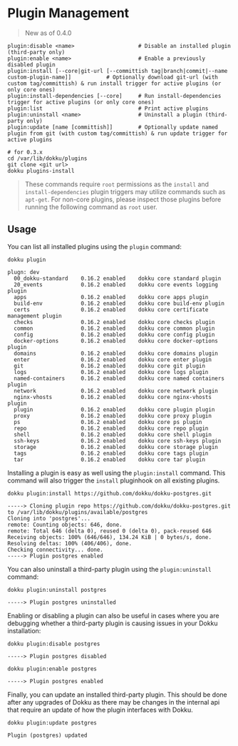 # Plugin Management

> New as of 0.4.0

```
plugin:disable <name>                    # Disable an installed plugin (third-party only)
plugin:enable <name>                     # Enable a previously disabled plugin
plugin:install [--core|git-url [--committish tag|branch|commit|--name custom-plugin-name]]           # Optionally download git-url (with custom tag/committish) & run install trigger for active plugins (or only core ones)
plugin:install-dependencies [--core]     # Run install-dependencies trigger for active plugins (or only core ones)
plugin:list                              # Print active plugins
plugin:uninstall <name>                  # Uninstall a plugin (third-party only)
plugin:update [name [committish]]        # Optionally update named plugin from git (with custom tag/committish) & run update trigger for active plugins
```

```shell
# for 0.3.x
cd /var/lib/dokku/plugins
git clone <git url>
dokku plugins-install
```

> These commands require `root` permissions as the `install` and `install-dependencies` plugin triggers may utilize commands such as `apt-get`. For non-core plugins, please inspect those plugins before running the following command as `root` user.

## Usage

You can list all installed plugins using the `plugin` command:

```shell
dokku plugin
```

```
plugn: dev
  00_dokku-standard    0.16.2 enabled    dokku core standard plugin
  20_events            0.16.2 enabled    dokku core events logging plugin
  apps                 0.16.2 enabled    dokku core apps plugin
  build-env            0.16.2 enabled    dokku core build-env plugin
  certs                0.16.2 enabled    dokku core certificate management plugin
  checks               0.16.2 enabled    dokku core checks plugin
  common               0.16.2 enabled    dokku core common plugin
  config               0.16.2 enabled    dokku core config plugin
  docker-options       0.16.2 enabled    dokku core docker-options plugin
  domains              0.16.2 enabled    dokku core domains plugin
  enter                0.16.2 enabled    dokku core enter plugin
  git                  0.16.2 enabled    dokku core git plugin
  logs                 0.16.2 enabled    dokku core logs plugin
  named-containers     0.16.2 enabled    dokku core named containers plugin
  network              0.16.2 enabled    dokku core network plugin
  nginx-vhosts         0.16.2 enabled    dokku core nginx-vhosts plugin
  plugin               0.16.2 enabled    dokku core plugin plugin
  proxy                0.16.2 enabled    dokku core proxy plugin
  ps                   0.16.2 enabled    dokku core ps plugin
  repo                 0.16.2 enabled    dokku core repo plugin
  shell                0.16.2 enabled    dokku core shell plugin
  ssh-keys             0.16.2 enabled    dokku core ssh-keys plugin
  storage              0.16.2 enabled    dokku core storage plugin
  tags                 0.16.2 enabled    dokku core tags plugin
  tar                  0.16.2 enabled    dokku core tar plugin
```

Installing a plugin is easy as well using the `plugin:install` command. This command will also trigger the `install` pluginhook on all existing plugins.

```shell
dokku plugin:install https://github.com/dokku/dokku-postgres.git
```

```
-----> Cloning plugin repo https://github.com/dokku/dokku-postgres.git to /var/lib/dokku/plugins/available/postgres
Cloning into 'postgres'...
remote: Counting objects: 646, done.
remote: Total 646 (delta 0), reused 0 (delta 0), pack-reused 646
Receiving objects: 100% (646/646), 134.24 KiB | 0 bytes/s, done.
Resolving deltas: 100% (406/406), done.
Checking connectivity... done.
-----> Plugin postgres enabled
```

You can also uninstall a third-party plugin using the `plugin:uninstall` command:

```shell
dokku plugin:uninstall postgres
```

```
-----> Plugin postgres uninstalled
```

Enabling or disabling a plugin can also be useful in cases where you are debugging whether a third-party plugin is causing issues in your Dokku installation:

```shell
dokku plugin:disable postgres
```

```
-----> Plugin postgres disabled
```

```shell
dokku plugin:enable postgres
```

```
-----> Plugin postgres enabled
```

Finally, you can update an installed third-party plugin. This should be done after any upgrades of Dokku as there may be changes in the internal api that require an update of how the plugin interfaces with Dokku.

```shell
dokku plugin:update postgres
```

```
Plugin (postgres) updated
```
